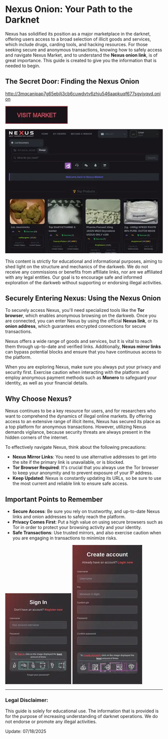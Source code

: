 # Nexus Onion: Your Path to the Darknet

Nexus has solidified its position as a major marketplace in the darknet, offering users access to a broad selection of illicit goods and services, which include drugs, carding tools, and hacking resources. For those seeking secure and anonymous transactions, knowing how to safely access and navigate Nexus Market, and to understand the **Nexus onion link**, is of great importance. This guide is created to give you the information that is needed to begin.

## The Secret Door: Finding the Nexus Onion

http://3mqcanipap7g65ebjlj3cb6cuwdvtv6zhju546aapkuqf677sgyiyqyd.onion

[<img src="/img/alpha.webp" width="200">](http://3mqcanipap7g65ebjlj3cb6cuwdvtv6zhju546aapkuqf677sgyiyqyd.onion)

<a href="http://3mqcanipap7g65ebjlj3cb6cuwdvtv6zhju546aapkuqf677sgyiyqyd.onion"><img src="/img/tile.webp" alt="image" style="max-width: 100%;"></a>

This content is strictly for educational and informational purposes, aiming to shed light on the structure and mechanics of the darkweb. We do not receive any commissions or benefits from affiliate links, nor are we affiliated with any legal entities. Our goal is to encourage safe and informed exploration of the darkweb without supporting or endorsing illegal activities.

## Securely Entering Nexus: Using the Nexus Onion

To securely access Nexus, you'll need specialized tools like the **Tor browser**, which enables anonymous browsing on the darkweb. Once you are connected, you can enter Nexus by using the official **Nexus link**, or its **onion address**, which guarantees encrypted connections for secure transactions.

Nexus offers a wide range of goods and services, but it is vital to reach them through up-to-date and verified links. Additionally, **Nexus mirror links** can bypass potential blocks and ensure that you have continuous access to the platform.

When you are exploring Nexus, make sure you always put your privacy and security first. Exercise caution when interacting with the platform and employ anonymous payment methods such as **Monero** to safeguard your identity, as well as your financial details.

## Why Choose Nexus?

Nexus continues to be a key resource for users, and for researchers who want to comprehend the dynamics of illegal online markets. By offering access to an extensive range of illicit items, Nexus has secured its place as a top platform for anonymous transactions. However, utilizing Nexus demands vigilance, because security threats are always present in the hidden corners of the internet.

To effectively navigate Nexus, think about the following precautions:

-   **Nexus Mirror Links**: You need to use alternative addresses to get into the site if the primary link is unavailable, or is blocked.
-   **Tor Browser Required**: It's crucial that you always use the Tor browser to keep your anonymity and to prevent exposure of your IP address.
-   **Keep Updated**: Nexus is constantly updating its URLs, so be sure to use the most current and reliable link to ensure safe access.

## Important Points to Remember

-   **Secure Access**: Be sure you rely on trustworthy, and up-to-date Nexus links and onion addresses to safely reach the platform.
-   **Privacy Comes First**: Put a high value on using secure browsers such as Tor in order to protect your browsing activity and your identity.
-   **Safe Transactions**: Use trusted mirrors, and also exercise caution when you are engaging in transactions to minimize risks.

<a href="http://3mqcanipap7g65ebjlj3cb6cuwdvtv6zhju546aapkuqf677sgyiyqyd.onion"><img src="/img/fresh.webp" alt="image" style="max-width: 100%;"></a>
<a href="http://3mqcanipap7g65ebjlj3cb6cuwdvtv6zhju546aapkuqf677sgyiyqyd.onion"><img src="/img/prior.webp" alt="image" style="max-width: 100%;"></a>

---

### Legal Disclaimer:

This guide is solely for educational use. The information that is provided is for the purpose of increasing understanding of darknet operations. We do not endorse or promote any illegal activities.









Update:  07/18/2025